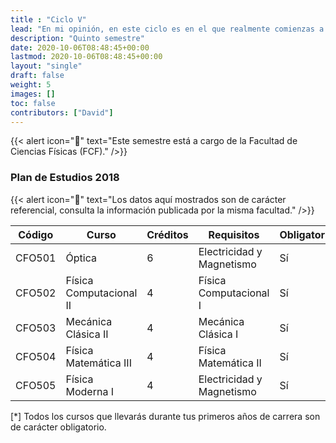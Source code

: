 ```yaml
---
title : "Ciclo V"
lead: "En mi opinión, en este ciclo es en el que realmente comienzas a entrar un poco a la física. Las asignaturas anteriores te han preparado para este momento."
description: "Quinto semestre"
date: 2020-10-06T08:48:45+00:00
lastmod: 2020-10-06T08:48:45+00:00
layout: "single"
draft: false
weight: 5
images: []
toc: false
contributors: ["David"]
---
```


{{< alert icon="🚨" text="Este semestre está a cargo de la Facultad de Ciencias Físicas (FCF)." />}}

### Plan de Estudios 2018

{{< alert icon="🚨" text="Los datos aquí mostrados son de carácter referencial, consulta la información publicada por la misma facultad." />}}

| Código | Curso                   | Créditos | Requisitos                | Obligatorio* |
| ------ | ----------------------- | -------- | ------------------------- | ------------ |
| CFO501 | Óptica                  | 6        | Electricidad y Magnetismo | Sí           |
| CFO502 | Física Computacional II | 4        | Física Computacional I    | Sí           |
| CFO503 | Mecánica Clásica II     | 4        | Mecánica Clásica I        | Sí           |
| CFO504 | Física Matemática III   | 4        | Física Matemática II      | Sí           |
| CFO505 | Física Moderna I        | 4        | Electricidad y Magnetismo | Sí           |

[*] Todos los cursos que llevarás durante tus primeros años de carrera son de carácter obligatorio.
